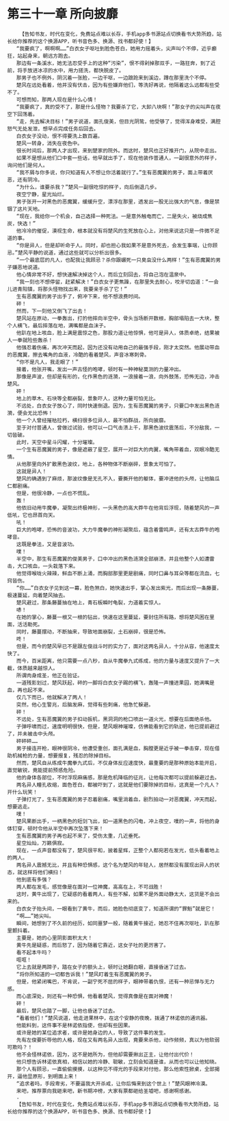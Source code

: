 # 第三十一章 所向披靡
        【告知书友，时代在变化，免费站点难以长存，手机app多书源站点切换看书大势所趋，站长给你推荐的这个换源APP，听书音色多、换源、找书都好使！】
       “我要疯了，啊啊啊……”白衣女子呕吐到脸色苍白，她用力摇着头，尖声叫个不停，近乎癫狂，站起身来，朝远方跑去。
       那边有一条溪水，她无法忍受手上的这种“污染”，恨不得剁掉那双手，一路狂奔，到了近前，将手放进冰凉的水中，用力搓洗，都快脱皮了。
       那男子也不例外，阴沉着一张脸，一边干呕，一边踉跄来到溪边，蹲在那里洗个不停。
       楚风在远处看着，他并没有伏击，因为有些嫌弃他们，等洗好再说，他隔着这么远都有些受不了。
       可想而知，那两人现在是什么心情！
       “我要疯了，真的受不了，那是什么怪物？我要杀了它，大卸八块啊！”那女子的尖叫声在夜空下回荡着。
       “走，先去解决目标！”男子说道，面孔俊美，但目光阴鸷，他受够了，觉得浑身难受，满腔怒气无处发泄，想早点完成任务后回去。
       白衣女子没动，恨不得要洗上数百遍。
       楚风一转身，消失在夜色中。
       很长时间后，那两人才出现，来到楚家的院外。而这时，楚风也正好推开门，从院中走出。
       如果不是想从他们口中套一些话，他早就出手了，现在他装作普通人，一副很意外的样子，询问他们是何人。
       “我不屑与你多说，你只知道有人不想让你活着就行了。”生有恶魔翼的男子，面上带着厌恶，还有阴冷。
       “为什么，谁要杀我？”楚风一副很吃惊的样子，向后倒退几步。
       夜空宁静，星光灿烂。
       男子张开一对黑色的恶魔翼，缓缓升空，漂浮在那里，透发出一股无比强大的气息，像是禁锢了这片天地。
       “现在，我给你一个机会，自己选择一种死法。一是意外触电而亡，二是失火，被烧成焦炭，快选！”
       他冷冷的催促，漠视生命，根本就没有将楚风的生死放在心上，对他来说这只是一件微不足道的事。
       “你是异人，但是却听命于人。同时，却也担心我如果不是意外死去，会发生事端，让你顾忌。”楚风平静的说道，通过这些就可以分析出很多。
       “一个最底层的凡人，也配我让我顾忌？杀你跟碾死一只臭虫没什么两样！”生有恶魔翼的男子嫌恶地说道。
       他心情非常不好，想快速解决掉这个人，而后立刻回去，将自己泡在温泉中。
       “我一刻也不想停留，赶紧解决！”白衣女子更焦躁，在那里失去耐心，咬牙切齿道：“一会儿进青阳镇，将那头怪物找出来，我要亲手杀了它！”
       生有恶魔翼的男子出手了，俯冲下来，他不想浪费时间。
       砰！
       然而，下一刻他又倒飞了出去！
       楚风站在原动，一拳轰出，打的他摔向半空中，骨头当场断开数根，胸部塌陷去一大块，整个人横飞，最后摔落在地，满嘴都是血沫子。
       他趴在地上咳血，脸上满是震惊之色，那股力道让他惊惧，他可是异人，体质卓绝，结果被人一拳就险些轰杀！
       他强忍着伤痛，再次冲天而起，因为还没有动用自己的最强手段，刚才太突然。他展动带血的恶魔翼，擦去嘴角的血液，冷酷的看着楚风，声音冰寒刺骨。
       “你不是凡人，我走眼了！”
       接着，他张开嘴，发出一声古怪的咆哮，顿时有一种神秘莫测的力量冲出。
       那像是声波，但却是有形的，化作黑色的涟漪，一浪接着一浪，向外鼓荡，恐怖无边，冲击楚风。
       砰！
       地上的草木、石块等全都崩裂，景象吓人，这种力量可怕无比。
       不远处，白衣女子放心了，同时快速倒退。因为，生有恶魔翼的男子，只要口中发出黑色涟漪，便会无比恐怖！
       他一个人曾经摧枯拉朽，横扫很多位异人，最不怕群战，所向披靡。
       至于对付普通人，曾做过试验，他可以一口气击溃上千，那黑色波纹震荡后，不分敌我，一切皆破。
       此时，天空中星斗闪耀，十分璀璨。
       一个生有恶魔翼的男子，像是遮蔽了星空，展开一对巨大的肉翼，嘴角带着血，双眼冷酷无情。
       从他那里向外扩散黑色波纹，地上，各种物体不断崩碎，景象太可怕了。
       这就是异人！
       楚风的确遇到了麻烦，那波纹像是无孔不入，要撕开他的躯体，要冲进他的头颅，让他脑瓜仁都剧痛。
       但是，他很冷静，一点也不慌乱。
       轰！
       他依旧动用牛魔拳，凝聚出终极神形，一头黑色的高大莽牛在他背后浮现，随着楚风的一声低吼，它也昂首向天。
       吼！
       巨大的咆哮，恐怖的音波功，大力牛魔拳的神形凝聚后，蕴含着雷鸣声，还有太古莽牛的咆哮音。
       这既是拳法，又是音波功。
       噗！
       半空中，那生有恶魔翼的俊美男子，口中冲出的黑色涟漪全部崩溃，并且他整个人如遭雷击，大口咳血，一头栽落下来。
       他觉得喉咙火辣辣，鲜血不断上涌，而胸部那里更是剧痛，同时口鼻与耳朵等都在流血，七窍皆伤。
       “你……”白衣女子见到这一幕，脸色煞白，她快速出手，掌心发出紫光，而后出现一条藤蔓，极速蔓延，向着楚风抽去。
       楚风避过，那条藤蔓抽在地上，青石板瞬时龟裂，力道着实惊人。
       哧！
       在她的掌心，藤蔓一根又一根的钻出，快速在这里蔓延，要封住所有路，想将楚风困在里面，活活勒死。
       同时，藤蔓摆动，不断抽来，导致地面崩裂，土石崩碎，很是恐怖。
       咚！
       但是，而今的楚风早已不是跟左俊战斗时的实力了，面对这两名异人，十分从容，他速度太快了。
       而今，百米距离，他只需要一点八秒，自从牛魔拳九式练成，他的力量与速度又提升了一大截，体质越来越惊人。
       所谓肉身成圣，他正在验证。
       一道残影划过，楚风跃起，砰的一脚将白衣女子踢的横飞，轰隆一声撞进果园，她满嘴是血，再也起不来。
       仅几下而已，他就解决了两人！
       突然，他心生警兆，后脑发麻，觉得有些刺痛，他急忙躲避。
       砰！
       不远处，生有恶魔翼的男子扣动扳机，黑洞洞的枪口喷出一道火光，想要在后面绝杀他。
       子弹呼啸而过，速度明明很快，但是，楚风眼神璀璨，仿佛能看到它的轨迹，他已提前避过了，并未被击中头颅。
       砰砰砰……
       男子接连开枪，眼神很阴冷，他遭受重创，面孔满是血，胸膛更是近乎被一拳击穿，现在借助机械枪的力量，想要报复，残忍的除掉目标。
       然而，楚风自从练成牛魔拳九式后，不仅身体反应速度快，最重要的是那种原始本能开启，直觉敏锐，竟能提前预感危险。
       他的身体各部位，不时浮现麻痛感，那是危机降临的征兆，让他每次都可以提前躲避过去。
       两名异人瞳孔收缩，面色苍白，都被吓到了，这就是他们要除掉的目标，这真是一个凡人？开什么玩笑！
       子弹打光了，生有恶魔翼的男子忍着剧痛，嘴里淌着血，剧烈拍动一对恶魔翼，冲天而起，想要逃走。
       噗！
       楚风果断出手，一柄黑色的短剑飞出，如一道黑色的闪电，冲上夜空，噗的一声，将他的身体钉穿，顿时令他从半空中再次坠落下来！
       生有恶魔翼的男子再也起不来了，受伤太重，几近垂死。
       星空灿灿，万籁俱寂。
       现在，一点声音都没有了，楚风很平和，披着星辉，正整个人都宛若在发光，低头看着地上的两人。
       两名异人震撼无比，并且有种恐惧感，这个名为楚风的年轻人，居然都没有展现出异人的状态，就这样将他们横扫！
       他到底有多强？
       两人都在发毛，感觉像是在面对一位神魔，高高在上，不可战胜！
       这时，黄牛出现了，它疑惑的看着两人，有些不解，如果不是外面动静太大，这货是不会出来的。
       白衣女子抬头间，一眼看到了黄牛，而后，她脸色彻底变了，知道所谓的“罪魁”就是它！
       “啊……”她尖叫。
       瞬间，她想到了不久前的经历，如同噩梦一般，随着黄牛接近，她忍不住再次呕吐，趴在那里颤抖着。
       主要是，她的心里阴影面积太大！
       黄牛先是疑惑，而后怒了，因为随着它靠近，这女子吐的更厉害了。
       看不起本牛吗？
       哐哐！
       它上去就是两蹄子，踏在女子的额头上，顿时让她翻白眼，直接昏迷了过去。
       “将你所知道的一切都告诉我！”楚风盯着生有恶魔翼的男子。
       但是，他紧闭嘴巴，不肯说，一副宁死不屈的样子，眼神带着仇恨，还有一种忌惮与无力感。
       而心底深处，则还有一种恐惧，他看着楚风，觉得真像是在面对神魔！
       砰！
       最后，楚风也踏了一脚，让他也昏迷了过去。
       “看着他们！”楚风说道，他走进果林中，在这个安静的夜晚，拨通了林诺依的通讯器。
       他能料到，这件事不是林诺依指使，但却有些因果。
       或许是她的某位追求者，或许是她身边的人，导致了这件事的发生。
       先有左俊要折辱他的人格，现在又有两名异人出现，竟要来杀他，动作频频，真以为他软弱可欺吗？！
       他不会怪林诺依，因为，这不是她所为，但他却需要揪出正主，让他付出代价！
       他只想告诉林诺依真相，相信以她的冷静、聪敏，立刻会知道是谁，从而也可以让他知晓。
       那个人有顾忌，一直偷偷摸摸，以这种见不得光的手段来对付他，那么他索性掀桌，全部揭开，逼他显原形，到明面上来！
       “追求者吗，手段卑劣，不要逼我大开杀戒，让你后悔来到这个世上！”楚风眼神冷漠。
       来吧，推荐票向我砸来吧，新书期冲榜，大家有票都砸给圣墟吧，感谢啊感谢。
       .
       【告知书友，时代在变化，免费站点难以长存，手机app多书源站点切换看书大势所趋，站长给你推荐的这个换源APP，听书音色多、换源、找书都好使！】